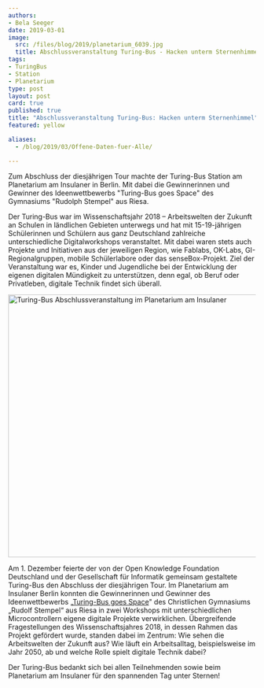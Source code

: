 ```yaml
---
authors:
- Bela Seeger
date: 2019-03-01
image:
  src: /files/blog/2019/planetarium_6039.jpg
  title: Abschlussveranstaltung Turing-Bus - Hacken unterm Sternenhimmel
tags:
- TuringBus
- Station
- Planetarium
type: post
layout: post
card: true
published: true
title: "Abschlussveranstaltung Turing-Bus: Hacken unterm Sternenhimmel"
featured: yellow

aliases:
  - /blog/2019/03/Offene-Daten-fuer-Alle/

---
```

Zum Abschluss der diesjährigen Tour machte der Turing-Bus Station am Planetarium am Insulaner in Berlin. Mit dabei die Gewinnerinnen und Gewinner des Ideenwettbewerbs "Turing-Bus goes Space" des Gymnasiums "Rudolph Stempel" aus Riesa.

Der Turing-Bus war im Wissenschaftsjahr 2018 – Arbeitswelten der Zukunft an Schulen in ländlichen Gebieten unterwegs und hat mit 15-19-jährigen Schülerinnen und Schülern aus ganz Deutschland zahlreiche unterschiedliche Digitalworkshops veranstaltet. Mit dabei waren stets auch Projekte und Initiativen aus der jeweiligen Region, wie Fablabs, OK-Labs, GI-Regionalgruppen, mobile Schülerlabore oder das senseBox-Projekt. Ziel der Veranstaltung war es, Kinder und Jugendliche bei der Entwicklung der eigenen digitalen Mündigkeit zu unterstützen, denn egal, ob Beruf oder Privatleben, digitale Technik findet sich überall.

<a data-flickr-embed="true" data-context="true"  href="https://www.flickr.com/photos/okfde/47369946531/in/album-72157679331805508/" title="Turing-Bus Abschlussveranstaltung im Planetarium am Insulaner"><img src="https://farm8.staticflickr.com/7824/47369946531_6cf43f0ae5_c.jpg" width="800" height="534" alt="Turing-Bus Abschlussveranstaltung im Planetarium am Insulaner"></a><script async src="//embedr.flickr.com/assets/client-code.js" charset="utf-8"></script>

Am 1. Dezember feierte der von der Open Knowledge Foundation Deutschland und der Gesellschaft für Informatik gemeinsam gestaltete Turing-Bus den Abschluss der diesjährigen Tour. Im Planetarium am Insulaner Berlin konnten die Gewinnerinnen und Gewinner des Ideenwettbewerbs „[Turing-Bus goes Space](https://turing-bus.de/ideenwettbewerb.html)" des Christlichen Gymnasiums „Rudolf Stempel“ aus Riesa in zwei Workshops mit unterschiedlichen Microcontrollern eigene digitale Projekte verwirklichen. Übergreifende Fragestellungen des Wissenschaftsjahres 2018, in dessen Rahmen das Projekt gefördert wurde, standen dabei im Zentrum: Wie sehen die Arbeitswelten der Zukunft aus? Wie läuft ein Arbeitsalltag, beispielsweise im Jahr 2050, ab und welche Rolle spielt digitale Technik dabei?


Der Turing-Bus bedankt sich bei allen Teilnehmenden sowie beim Planetarium am Insulaner für den spannenden Tag unter Sternen!
